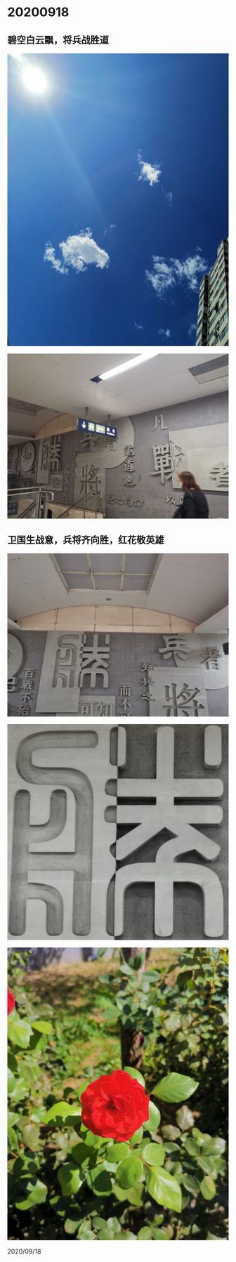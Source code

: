 # 20200918
## 碧空白云飘，将兵战胜道
![](../../../assets/001/2020091801.png)

![](../../../assets/001/2020091802.png)
## 卫国生战意，兵将齐向胜，红花敬英雄
![](../../../assets/001/2020091803.png)

![](../../../assets/001/2020091804.png)

![](../../../assets/001/2020091805.png)

2020/09/18